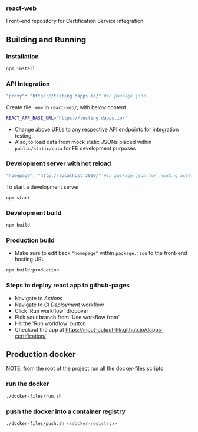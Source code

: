 ### react-web

Front-end repository for Certification Service integration

## Building and Running

### Installation
```sh
npm install
```

### API Integration
```sh
"proxy": "https://testing.dapps.io/" #in package.json 
```
Create file `.env` in `react-web/`, with below content
```sh
REACT_APP_BASE_URL="https://testing.dapps.io/"
```
* Change above URLs to any respective API endpoints for integration testing.
* Also, to load data from mock static JSONs placed within `public/static/data` for FE development purposes


### Development server with hot reload
```sh
"homepage": "http://localhost:3000/" #in package.json for reading assets from public/ folder
```
To start a development server
```sh
npm start
```

### Development build
```sh
npm build
```

### Production build
* Make sure to edit back `"homepage"` within `package.json` to the front-end hosting URL 
```sh
npm build:production
```

### Steps to deploy react app to github-pages
* Navigate to _Actions_
* Navigate to _CI Deployment_ workflow
* Click 'Run workflow' dropover
* Pick your branch from 'Use workflow from'
* Hit the 'Run workflow' button
* Checkout the app at https://input-output-hk.github.io/dapps-certification/

## Production docker
NOTE: from the root of the project run all the docker-files scripts

### run the docker
```sh
./docker-files/run.sh
```

### push the docker into a container registry

```sh
./docker-files/push.sh <<docker-registry>>
```

